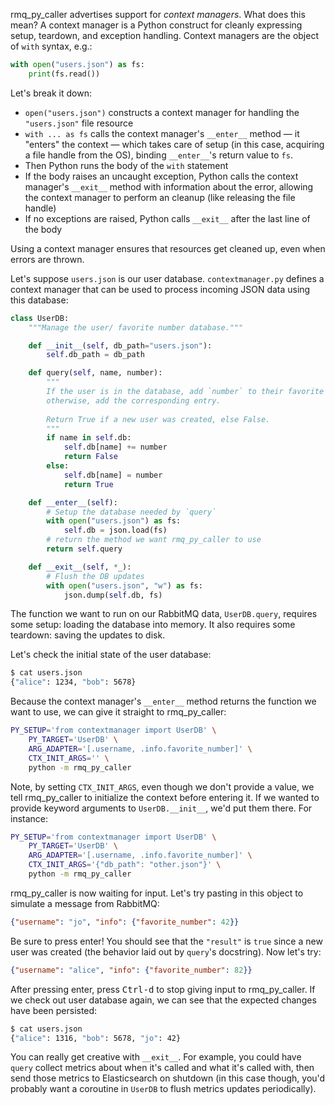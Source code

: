 rmq_py_caller advertises support for _context managers_. What does this mean? A
context manager is a Python construct for cleanly expressing setup, teardown,
and exception handling. Context managers are the object of `with` syntax, e.g.:

```py
with open("users.json") as fs:
    print(fs.read())
```

Let's break it down:

- `open("users.json")` constructs a context manager for handling the
  `"users.json"` file resource
- `with ... as fs` calls the context manager's `__enter__` method &mdash; it
  "enters" the context &mdash; which takes care of setup (in this case,
  acquiring a file handle from the OS), binding `__enter__`'s return value to
  `fs`.
- Then Python runs the body of the `with` statement
- If the body raises an uncaught exception, Python calls the context manager's
  `__exit__` method with information about the error, allowing the context
  manager to perform an cleanup (like releasing the file handle)
- If no exceptions are raised, Python calls `__exit__` after the last line of
  the body
  
Using a context manager ensures that resources get cleaned up, even when errors
are thrown.

Let's suppose `users.json` is our user database. `contextmanager.py` defines a
context manager that can be used to process incoming JSON data using this
database:

```py
class UserDB:
    """Manage the user/ favorite number database."""

    def __init__(self, db_path="users.json"):
        self.db_path = db_path

    def query(self, name, number):
        """
        If the user is in the database, add `number` to their favorite number,
        otherwise, add the corresponding entry.
        
        Return True if a new user was created, else False.
        """
        if name in self.db:
            self.db[name] += number
            return False
        else:
            self.db[name] = number
            return True

    def __enter__(self):
        # Setup the database needed by `query`
        with open("users.json") as fs:
            self.db = json.load(fs)
        # return the method we want rmq_py_caller to use
        return self.query

    def __exit__(self, *_):
        # Flush the DB updates
        with open("users.json", "w") as fs:
            json.dump(self.db, fs)
```

The function we want to run on our RabbitMQ data, `UserDB.query`, requires some
setup: loading the database into memory. It also requires some teardown: saving
the updates to disk.

Let's check the initial state of the user database:

```sh
$ cat users.json
{"alice": 1234, "bob": 5678}
```

Because the context manager's `__enter__` method returns the function we want
to use, we can give it straight to rmq_py_caller:

```sh
PY_SETUP='from contextmanager import UserDB' \
    PY_TARGET='UserDB' \
    ARG_ADAPTER='[.username, .info.favorite_number]' \
    CTX_INIT_ARGS='' \
    python -m rmq_py_caller
```

Note, by setting `CTX_INIT_ARGS`, even though we don't provide a value, we tell
rmq_py_caller to initialize the context before entering it. If we wanted to
provide keyword arguments to `UserDB.__init__`, we'd put them there. For
instance:

```sh
PY_SETUP='from contextmanager import UserDB' \
    PY_TARGET='UserDB' \
    ARG_ADAPTER='[.username, .info.favorite_number]' \
    CTX_INIT_ARGS='{"db_path": "other.json"}' \
    python -m rmq_py_caller
```

rmq_py_caller is now waiting for input. Let's try pasting in this object to
simulate a message from RabbitMQ:

```json
{"username": "jo", "info": {"favorite_number": 42}}
```

Be sure to press enter! You should see that the `"result"` is `true` since a
new user was created (the behavior laid out by `query`'s docstring). Now let's
try:

```json
{"username": "alice", "info": {"favorite_number": 82}}
```

After pressing enter, press <kbd>Ctrl-d</kbd> to stop giving input to
rmq_py_caller. If we check out user database again, we can see that the
expected changes have been persisted:

```sh
$ cat users.json
{"alice": 1316, "bob": 5678, "jo": 42}
```

You can really get creative with `__exit__`. For example, you could have
`query` collect metrics about when it's called and what it's called with, then
send those metrics to Elasticsearch on shutdown (in this case though, you'd
probably want a coroutine in `UserDB` to flush metrics updates periodically).
